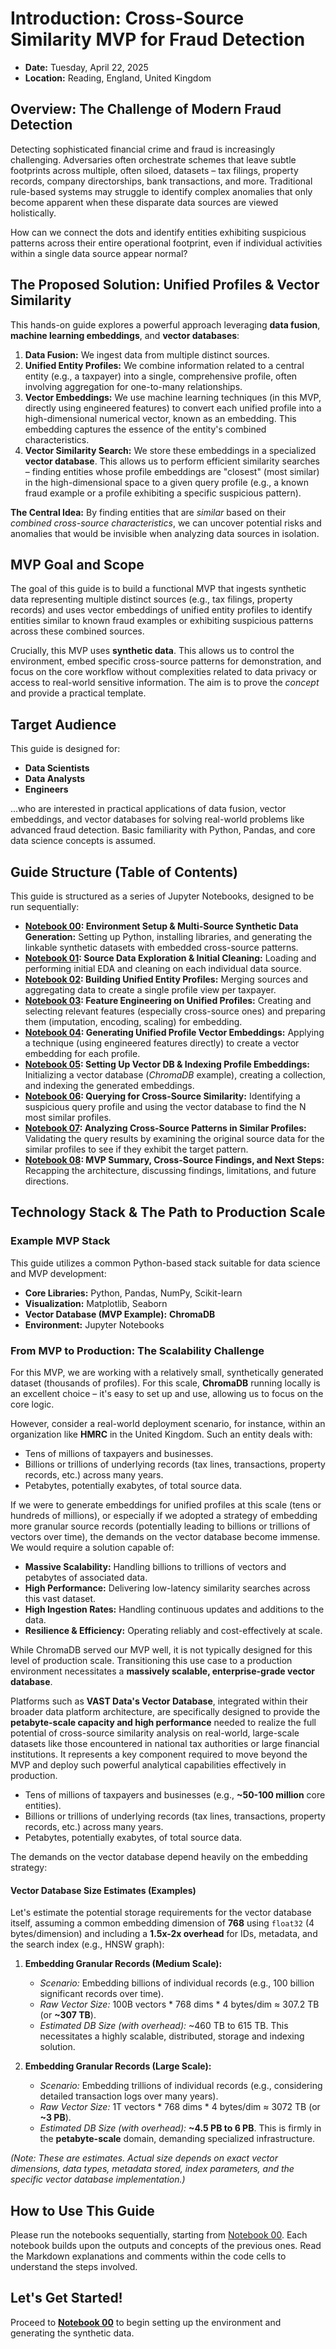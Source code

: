 # Introduction: Cross-Source Similarity MVP for Fraud Detection

- **Date:** Tuesday, April 22, 2025
- **Location:** Reading, England, United Kingdom

## Overview: The Challenge of Modern Fraud Detection

Detecting sophisticated financial crime and fraud is increasingly challenging. Adversaries often orchestrate schemes that leave subtle footprints across multiple, often siloed, datasets – tax filings, property records, company directorships, bank transactions, and more. Traditional rule-based systems may struggle to identify complex anomalies that only become apparent when these disparate data sources are viewed holistically.

How can we connect the dots and identify entities exhibiting suspicious patterns across their entire operational footprint, even if individual activities within a single data source appear normal?

## The Proposed Solution: Unified Profiles & Vector Similarity

This hands-on guide explores a powerful approach leveraging **data fusion**, **machine learning embeddings**, and **vector databases**:

1.  **Data Fusion:** We ingest data from multiple distinct sources.
2.  **Unified Entity Profiles:** We combine information related to a central entity (e.g., a taxpayer) into a single, comprehensive profile, often involving aggregation for one-to-many relationships.
3.  **Vector Embeddings:** We use machine learning techniques (in this MVP, directly using engineered features) to convert each unified profile into a high-dimensional numerical vector, known as an embedding. This embedding captures the essence of the entity's combined characteristics.
4.  **Vector Similarity Search:** We store these embeddings in a specialized **vector database**. This allows us to perform efficient similarity searches – finding entities whose profile embeddings are "closest" (most similar) in the high-dimensional space to a given query profile (e.g., a known fraud example or a profile exhibiting a specific suspicious pattern).

**The Central Idea:** By finding entities that are *similar* based on their *combined cross-source characteristics*, we can uncover potential risks and anomalies that would be invisible when analyzing data sources in isolation.

## MVP Goal and Scope

The goal of this guide is to build a functional MVP that ingests synthetic data representing multiple distinct sources (e.g., tax filings, property records) and uses vector embeddings of unified entity profiles to identify entities similar to known fraud examples or exhibiting suspicious patterns across these combined sources.

Crucially, this MVP uses **synthetic data**. This allows us to control the environment, embed specific cross-source patterns for demonstration, and focus on the core workflow without complexities related to data privacy or access to real-world sensitive information. The aim is to prove the *concept* and provide a practical template.

## Target Audience

This guide is designed for:

* **Data Scientists**
* **Data Analysts**
* **Engineers**

...who are interested in practical applications of data fusion, vector embeddings, and vector databases for solving real-world problems like advanced fraud detection. Basic familiarity with Python, Pandas, and core data science concepts is assumed.

## Guide Structure (Table of Contents)

This guide is structured as a series of Jupyter Notebooks, designed to be run sequentially:

* **[Notebook 00](./notebook_00.ipynb): Environment Setup & Multi-Source Synthetic Data Generation:** Setting up Python, installing libraries, and generating the linkable synthetic datasets with embedded cross-source patterns.
* **[Notebook 01](./notebook_01.ipynb): Source Data Exploration & Initial Cleaning:** Loading and performing initial EDA and cleaning on each individual data source.
* **[Notebook 02](./notebook_02.ipynb): Building Unified Entity Profiles:** Merging sources and aggregating data to create a single profile view per taxpayer.
* **[Notebook 03](./notebook_03.ipynb): Feature Engineering on Unified Profiles:** Creating and selecting relevant features (especially cross-source ones) and preparing them (imputation, encoding, scaling) for embedding.
* **[Notebook 04](./notebook_04.ipynb): Generating Unified Profile Vector Embeddings:** Applying a technique (using engineered features directly) to create a vector embedding for each profile.
* **[Notebook 05](./notebook_05.ipynb): Setting Up Vector DB & Indexing Profile Embeddings:** Initializing a vector database (*ChromaDB* example), creating a collection, and indexing the generated embeddings.
* **[Notebook 06](./notebook_06.ipynb): Querying for Cross-Source Similarity:** Identifying a suspicious query profile and using the vector database to find the N most similar profiles.
* **[Notebook 07](./notebook_07.ipynb): Analyzing Cross-Source Patterns in Similar Profiles:** Validating the query results by examining the original source data for the similar profiles to see if they exhibit the target pattern.
* **[Notebook 08](./notebook_08.ipynb): MVP Summary, Cross-Source Findings, and Next Steps:** Recapping the architecture, discussing findings, limitations, and future directions.

## Technology Stack & The Path to Production Scale

### Example MVP Stack

This guide utilizes a common Python-based stack suitable for data science and MVP development:

* **Core Libraries:** Python, Pandas, NumPy, Scikit-learn
* **Visualization:** Matplotlib, Seaborn
* **Vector Database (MVP Example):** **ChromaDB**
* **Environment:** Jupyter Notebooks

### From MVP to Production: The Scalability Challenge

For this MVP, we are working with a relatively small, synthetically generated dataset (thousands of profiles). For this scale, **ChromaDB** running locally is an excellent choice – it's easy to set up and use, allowing us to focus on the core logic.

However, consider a real-world deployment scenario, for instance, within an organization like **HMRC** in the United Kingdom. Such an entity deals with:

* Tens of millions of taxpayers and businesses.
* Billions or trillions of underlying records (tax lines, transactions, property records, etc.) across many years.
* Petabytes, potentially exabytes, of total source data.

If we were to generate embeddings for unified profiles at this scale (tens or hundreds of millions), or especially if we adopted a strategy of embedding more granular source records (potentially leading to billions or trillions of vectors over time), the demands on the vector database become immense. We would require a solution capable of:

* **Massive Scalability:** Handling billions to trillions of vectors and petabytes of associated data.
* **High Performance:** Delivering low-latency similarity searches across this vast dataset.
* **High Ingestion Rates:** Handling continuous updates and additions to the data.
* **Resilience & Efficiency:** Operating reliably and cost-effectively at scale.

While ChromaDB served our MVP well, it is not typically designed for this level of production scale. Transitioning this use case to a production environment necessitates a **massively scalable, enterprise-grade vector database**.

Platforms such as **VAST Data's Vector Database**, integrated within their broader data platform architecture, are specifically designed to provide the **petabyte-scale capacity and high performance** needed to realize the full potential of cross-source similarity analysis on real-world, large-scale datasets like those encountered in national tax authorities or large financial institutions. It represents a key component required to move beyond the MVP and deploy such powerful analytical capabilities effectively in production.


* Tens of millions of taxpayers and businesses (e.g., **~50-100 million** core entities).
* Billions or trillions of underlying records (tax lines, transactions, property records, etc.) across many years.
* Petabytes, potentially exabytes, of total source data.

The demands on the vector database depend heavily on the embedding strategy:

#### Vector Database Size Estimates (Examples)

Let's estimate the potential storage requirements for the vector database itself, assuming a common embedding dimension of **768** using `float32` (4 bytes/dimension) and including a **1.5x-2x overhead** for IDs, metadata, and the search index (e.g., HNSW graph):

1.  **Embedding Granular Records (Medium Scale):**
    * *Scenario:* Embedding billions of individual records (e.g., 100 billion significant records over time).
    * *Raw Vector Size:* 100B vectors * 768 dims * 4 bytes/dim ≈ 307.2 TB (or **~307 TB**).
    * *Estimated DB Size (with overhead):*  ~460 TB to 615 TB. This necessitates a highly scalable, distributed, storage and indexing solution.

3.  **Embedding Granular Records (Large Scale):**
    * *Scenario:* Embedding trillions of individual records (e.g., considering detailed transaction logs over many years).
    * *Raw Vector Size:* 1T vectors * 768 dims * 4 bytes/dim ≈ 3072 TB (or **~3 PB**).
    * *Estimated DB Size (with overhead):* **~4.5 PB to 6 PB**. This is firmly in the **petabyte-scale** domain, demanding specialized infrastructure.

*(Note: These are estimates. Actual size depends on exact vector dimensions, data types, metadata stored, index parameters, and the specific vector database implementation.)*


## How to Use This Guide

Please run the notebooks sequentially, starting from [Notebook 00](./notebook_00.ipynb). Each notebook builds upon the outputs and concepts of the previous ones. Read the Markdown explanations and comments within the code cells to understand the steps involved.

## Let's Get Started!

Proceed to [**Notebook 00**](./notebook_00.ipynb) to begin setting up the environment and generating the synthetic data.